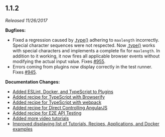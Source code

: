 ## 1.1.2

_Released 11/26/2017_

**Bugfixes:**

- Fixed a regression caused by [.type()](/api/commands/type) adhering to
  `maxlength` incorrectly. Special character sequences were not respected. Now
  [.type()](/api/commands/type) works with special characters and implements a
  complete fix for `maxlength`. In addition to it working, it now fires all
  applicable browser events without modifying the actual input value. Fixes
  [#955](https://github.com/cypress-io/cypress/issues/955).
- Errors coming from plugins now display correctly in the test runner. Fixes
  [#945](https://github.com/cypress-io/cypress/issues/945).

**Documentation Changes:**

- [Added ESLint, Docker, and TypeScript to Plugins](/plugins/directory)
- [Added recipe for TypeScript with Browserify](/examples/examples/recipes)
- [Added recipe for TypeScript with webpack](/examples/examples/recipes)
- [Added recipe for Direct Controlling AngularJS](/examples/examples/recipes)
- [Added recipe for E2E API Testing](/examples/examples/recipes)
- [Added more video tutorials](/examples/examples/tutorials)
- [Improved displaying list of Tutorials, Recipes, Applications, and Docker examples](/examples/examples/recipes)
